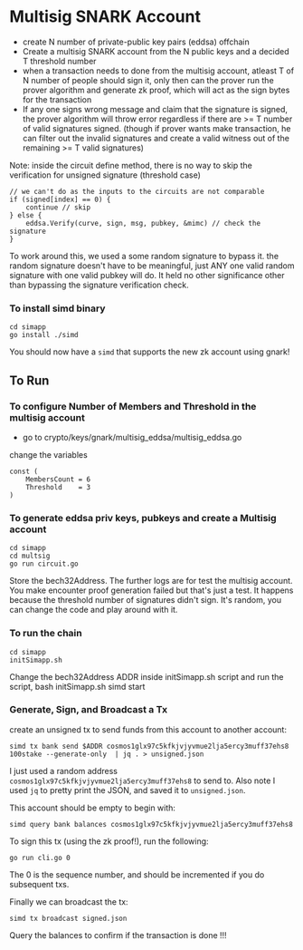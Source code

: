 # Multisig SNARK Account
- create N number of private-public key pairs (eddsa) offchain
- Create a multisig SNARK account from the N public keys and a decided T threshold number
- when a transaction needs to done from the multisig account, atleast T of N number of people should sign it, only then can the prover run the prover algorithm and generate zk proof, which will act as the sign bytes for the transaction
- If any one signs wrong message and claim that the signature is signed, the prover algorithm will throw error regardless if there are >= T number of valid signatures signed. (though if prover wants make transaction, he can filter out the invalid signatures and create a valid witness out of the remaining >= T valid signatures)


Note: inside the circuit define method, 
there is no way to skip the verification for unsigned signature (threshold case)
```
// we can't do as the inputs to the circuits are not comparable
if (signed[index] == 0) {
    continue // skip
} else {
    eddsa.Verify(curve, sign, msg, pubkey, &mimc) // check the signature
}

```

To work around this,
we used a some random signature to bypass it. the random signature doesn't have to be meaningful, just ANY one valid random signature with one valid pubkey will do. It held no other significance other than bypassing the signature verification check.

### To install simd binary

```
cd simapp
go install ./simd
```

You should now have a `simd` that supports the new zk account using gnark! 

## To Run

### To configure Number of Members and Threshold in the multisig account
- go to 
    crypto/keys/gnark/multisig_eddsa/multisig_eddsa.go

change the variables
```
const (
	MembersCount = 6
	Threshold    = 3
)
```

### To generate eddsa priv keys, pubkeys and create a Multisig account
    cd simapp
    cd multsig
    go run circuit.go

Store the bech32Address. The further logs are for test the multisig account. You make encounter proof generation failed but that's just a test. It happens because the threshold number of signatures didn't sign. It's random, you can change the code and play around with it.

### To run the chain
    cd simapp
    initSimapp.sh

Change the bech32Address ADDR inside initSimapp.sh script and run the script,
    bash initSimapp.sh
    simd start



### Generate, Sign, and Broadcast a Tx

create an unsigned tx to send funds from this account to another
account:

```
simd tx bank send $ADDR cosmos1glx97c5kfkjvjyvmue2lja5ercy3muff37ehs8 100stake --generate-only  | jq . > unsigned.json
```

I just used a random address `cosmos1glx97c5kfkjvjyvmue2lja5ercy3muff37ehs8` to
send to. Also note I used `jq` to pretty print the JSON, and saved it to
`unsigned.json`. 

This account should be empty to begin with:

```
simd query bank balances cosmos1glx97c5kfkjvjyvmue2lja5ercy3muff37ehs8
```

To sign this tx (using the zk proof!), run the following:

```
go run cli.go 0
```

The 0 is the sequence number, and should be incremented if you do subsequent
txs.

Finally we can broadcast the tx:

```
simd tx broadcast signed.json
```

Query the balances to confirm if the transaction is done !!!


